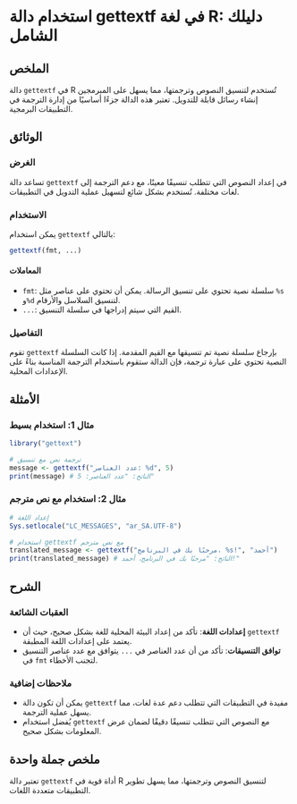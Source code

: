 <!--
Meta Description: # استخدام دالة gettextf في لغة R: دليلك الشامل ## الملخص دالة `gettextf` في R تُستخدم لتنسيق النصوص وترجمتها، مما يسهل على المبرمجين إنشاء رسائل قابلة...
Meta Keywords: gettextf, استخدام, على, دالة, النصوص
-->

# استخدام دالة gettextf في لغة R: دليلك الشامل

## الملخص
دالة `gettextf` في R تُستخدم لتنسيق النصوص وترجمتها، مما يسهل على المبرمجين إنشاء رسائل قابلة للتدويل. تعتبر هذه الدالة جزءًا أساسيًا من إدارة الترجمة في التطبيقات البرمجية.

## الوثائق
### الغرض
تساعد دالة `gettextf` في إعداد النصوص التي تتطلب تنسيقًا معينًا، مع دعم الترجمة إلى لغات مختلفة. تُستخدم بشكل شائع لتسهيل عملية التدويل في التطبيقات.

### الاستخدام
يمكن استخدام `gettextf` بالتالي:
```R
gettextf(fmt, ...)
```

#### المعاملات
- `fmt`: سلسلة نصية تحتوي على تنسيق الرسالة. يمكن أن تحتوي على عناصر مثل `%s` و`%d` لتنسيق السلاسل والأرقام.
- `...`: القيم التي سيتم إدراجها في سلسلة التنسيق.

### التفاصيل
تقوم `gettextf` بإرجاع سلسلة نصية تم تنسيقها مع القيم المقدمة. إذا كانت السلسلة النصية تحتوي على عبارة ترجمة، فإن الدالة ستقوم باستخدام الترجمة المناسبة بناءً على الإعدادات المحلية.

## الأمثلة
### مثال 1: استخدام بسيط
```R
library("gettext")

# ترجمة نص مع تنسيق
message <- gettextf("عدد العناصر: %d", 5)
print(message) # الناتج: "عدد العناصر: 5"
```

### مثال 2: استخدام مع نص مترجم
```R
# إعداد اللغة
Sys.setlocale("LC_MESSAGES", "ar_SA.UTF-8")

# استخدام gettextf مع نص مترجم
translated_message <- gettextf("مرحبًا بك في البرنامج، %s!", "أحمد")
print(translated_message) # الناتج: "مرحبًا بك في البرنامج، أحمد!"
```

## الشرح
### العقبات الشائعة
- **إعدادات اللغة**: تأكد من إعداد البيئة المحلية للغة بشكل صحيح، حيث أن `gettextf` يعتمد على إعدادات اللغة المطبقة.
- **توافق التنسيقات**: تأكد من أن عدد العناصر في `...` يتوافق مع عدد عناصر التنسيق في `fmt` لتجنب الأخطاء.

### ملاحظات إضافية
- يمكن أن تكون دالة `gettextf` مفيدة في التطبيقات التي تتطلب دعم عدة لغات، مما يسهل عملية الترجمة.
- يُفضل استخدام `gettextf` مع النصوص التي تتطلب تنسيقًا دقيقًا لضمان عرض المعلومات بشكل صحيح.

## ملخص جملة واحدة
تعتبر دالة `gettextf` أداة قوية في R لتنسيق النصوص وترجمتها، مما يسهل تطوير التطبيقات متعددة اللغات.